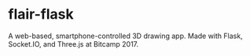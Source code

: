 # flair-flask
 A web-based, smartphone-controlled 3D drawing app. Made with Flask, Socket.IO, and Three.js at Bitcamp 2017.
